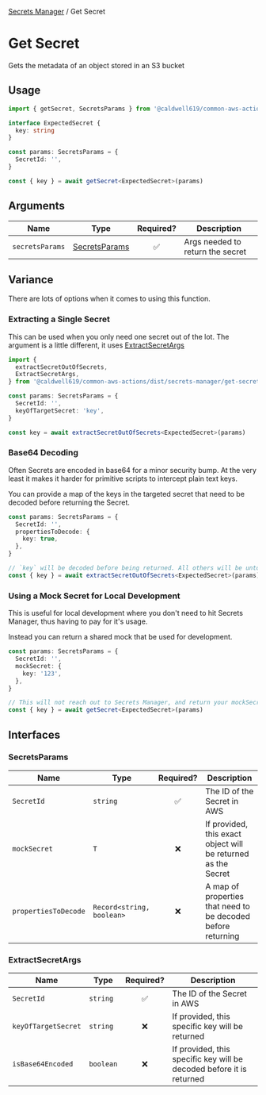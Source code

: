 [Secrets Manager](./README.md#wrappers) / Get Secret

# Get Secret

Gets the metadata of an object stored in an S3 bucket

## Usage

```ts
import { getSecret, SecretsParams } from '@caldwell619/common-aws-actions/dist/secrets-manager/get-secret'

interface ExpectedSecret {
  key: string
}

const params: SecretsParams = {
  SecretId: '',
}

const { key } = await getSecret<ExpectedSecret>(params)
```

## Arguments

| Name            | Type                            |     Required?      | Description                      |
| --------------- | ------------------------------- | :----------------: | -------------------------------- |
| `secretsParams` | [SecretsParams](#secretsparams) | :white_check_mark: | Args needed to return the secret |

## Variance

There are lots of options when it comes to using this function.

### Extracting a Single Secret

This can be used when you only need one secret out of the lot. The argument is a little different, it uses [ExtractSecretArgs](#extractsecretargs)

```ts
import {
  extractSecretOutOfSecrets,
  ExtractSecretArgs,
} from '@caldwell619/common-aws-actions/dist/secrets-manager/get-secret'

const params: SecretsParams = {
  SecretId: '',
  keyOfTargetSecret: 'key',
}

const key = await extractSecretOutOfSecrets<ExpectedSecret>(params)
```

### Base64 Decoding

Often Secrets are encoded in base64 for a minor security bump. At the very least it makes it harder for primitive scripts to intercept plain text keys.

You can provide a map of the keys in the targeted secret that need to be decoded before returning the Secret.

```ts
const params: SecretsParams = {
  SecretId: '',
  propertiesToDecode: {
    key: true,
  },
}

// `key` will be decoded before being returned. All others will be untouched
const { key } = await extractSecretOutOfSecrets<ExpectedSecret>(params)
```

### Using a Mock Secret for Local Development

This is useful for local development where you don't need to hit Secrets Manager, thus having to pay for it's usage.

Instead you can return a shared mock that be used for development.

```ts
const params: SecretsParams = {
  SecretId: '',
  mockSecret: {
    key: '123',
  },
}

// This will not reach out to Secrets Manager, and return your mockSecret.
const { key } = await getSecret<ExpectedSecret>(params)
```

## Interfaces

### SecretsParams

| Name                 | Type                      |     Required?      | Description                                                   |
| -------------------- | ------------------------- | :----------------: | ------------------------------------------------------------- |
| `SecretId`           | `string`                  | :white_check_mark: | The ID of the Secret in AWS                                   |
| `mockSecret`         | `T`                       |        :x:         | If provided, this exact object will be returned as the Secret |
| `propertiesToDecode` | `Record<string, boolean>` |        :x:         | A map of properties that need to be decoded before returning  |

### ExtractSecretArgs

| Name                | Type      |     Required?      | Description                                                          |
| ------------------- | --------- | :----------------: | -------------------------------------------------------------------- |
| `SecretId`          | `string`  | :white_check_mark: | The ID of the Secret in AWS                                          |
| `keyOfTargetSecret` | `string`  |        :x:         | If provided, this specific key will be returned                      |
| `isBase64Encoded`   | `boolean` |        :x:         | If provided, this specific key will be decoded before it is returned |
